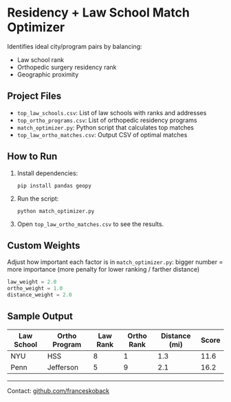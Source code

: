 # Residency + Law School Match Optimizer

Identifies ideal city/program pairs by balancing:

- Law school rank  
- Orthopedic surgery residency rank  
- Geographic proximity  

## Project Files

- `top_law_schools.csv`: List of law schools with ranks and addresses  
- `top_ortho_programs.csv`: List of orthopedic residency programs  
- `match_optimizer.py`: Python script that calculates top matches  
- `top_law_ortho_matches.csv`: Output CSV of optimal matches  

## How to Run

1. Install dependencies:

   ```
   pip install pandas geopy
   ```

2. Run the script:

   ```
   python match_optimizer.py
   ```

3. Open `top_law_ortho_matches.csv` to see the results.

## Custom Weights

Adjust how important each factor is in `match_optimizer.py`: bigger number = more importance (more penalty for lower ranking / farther distance) 

```python
law_weight = 2.0
ortho_weight = 1.0
distance_weight = 2.0
```

## Sample Output

| Law School | Ortho Program | Law Rank | Ortho Rank | Distance (mi) | Score |
|------------|---------------|----------|-------------|----------------|--------|
| NYU        | HSS           | 8        | 1           | 1.3            | 11.6   |
| Penn       | Jefferson     | 5        | 9           | 2.1            | 16.2   |

---

Contact: [github.com/franceskoback](https://github.com/franceskoback)

